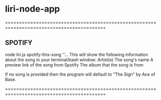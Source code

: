 # liri-node-app


==========================================================================================
## SPOTIFY
node liri.js spotify-this-song '<song name here>'...
This will show the following information about the song in your terminal/bash window:
    Artist(s)
    The song's name
    A preview link of the song from Spotify
    The album that the song is from

If no song is provided then the program will default to "The Sign" by Ace of Base.

==========================================================================================